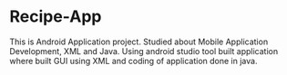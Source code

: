 # Recipe-App
This is Android Application project. Studied about Mobile Application Development, XML and Java. Using android studio tool built application where built GUI using XML and  coding of application done in java.
